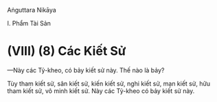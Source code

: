 Aṅguttara Nikāya

I. Phẩm Tài Sản

# (VIII) (8) Các Kiết Sử

—Này các Tỷ-kheo, có bảy kiết sử này. Thế nào là bảy?

Tùy tham kiết sử, sân kiết sử, kiến kiết sử, nghi kiết sử, mạn kiết sử, hữu tham kiết sử, vô minh kiết sử. Này các Tỷ-kheo có bảy kiết sử này.

